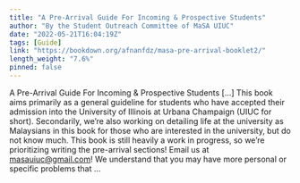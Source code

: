 ```yaml
---
title: "A Pre-Arrival Guide For Incoming & Prospective Students"
author: "By the Student Outreach Committee of MaSA UIUC"
date: "2022-05-21T16:04:19Z"
tags: [Guide]
link: "https://bookdown.org/afnanfdz/masa-pre-arrival-booklet2/"
length_weight: "7.6%"
pinned: false
---
```


A Pre-Arrival Guide For Incoming & Prospective Students [...] This book aims primarily as a general guideline for students who have accepted their admission into the University of Illinois at Urbana Champaign (UIUC for short). Secondarily, we’re also working on detailing life at the university as Malaysians in this book for those who are interested in the university, but do not know much. This book is still heavily a work in progress, so we’re prioritizing writing the pre-arrival sections! Email us at masauiuc@gmail.com! We understand that you may have more personal or specific problems that ...
